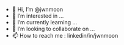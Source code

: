 - 👋 Hi, I’m @jwnmoon
- 👀 I’m interested in ...
- 🌱 I’m currently learning ... 
- 💞️ I’m looking to collaborate on ...
- 📫 How to reach me : linkedin/in/jwnmoon


<!---
jwnmoon/jwnmoon is a ✨ special ✨ repository because its `README.md` (this file) appears on your GitHub profile.
You can click the Preview link to take a look at your changes.
--->
